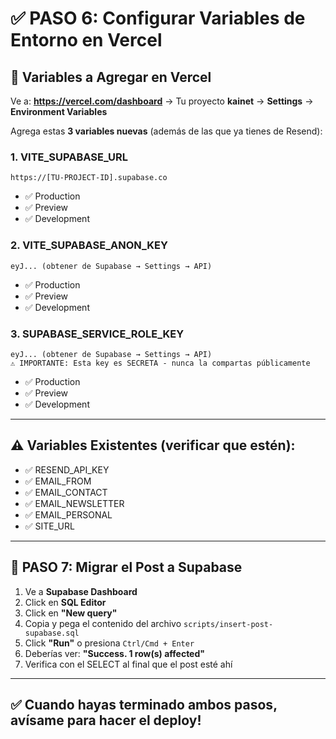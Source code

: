 # ✅ PASO 6: Configurar Variables de Entorno en Vercel

## 🔑 Variables a Agregar en Vercel

Ve a: **https://vercel.com/dashboard** → Tu proyecto **kainet** → **Settings** → **Environment Variables**

Agrega estas **3 variables nuevas** (además de las que ya tienes de Resend):

### 1. VITE_SUPABASE_URL
```
https://[TU-PROJECT-ID].supabase.co
```
- ✅ Production
- ✅ Preview
- ✅ Development

### 2. VITE_SUPABASE_ANON_KEY
```
eyJ... (obtener de Supabase → Settings → API)
```
- ✅ Production
- ✅ Preview  
- ✅ Development

### 3. SUPABASE_SERVICE_ROLE_KEY
```
eyJ... (obtener de Supabase → Settings → API)
⚠️ IMPORTANTE: Esta key es SECRETA - nunca la compartas públicamente
```
- ✅ Production
- ✅ Preview
- ✅ Development

---

## ⚠️ Variables Existentes (verificar que estén):

- ✅ RESEND_API_KEY
- ✅ EMAIL_FROM
- ✅ EMAIL_CONTACT
- ✅ EMAIL_NEWSLETTER
- ✅ EMAIL_PERSONAL
- ✅ SITE_URL

---

## 📝 PASO 7: Migrar el Post a Supabase

1. Ve a **Supabase Dashboard**
2. Click en **SQL Editor**
3. Click en **"New query"**
4. Copia y pega el contenido del archivo `scripts/insert-post-supabase.sql`
5. Click **"Run"** o presiona `Ctrl/Cmd + Enter`
6. Deberías ver: **"Success. 1 row(s) affected"**
7. Verifica con el SELECT al final que el post esté ahí

---

## ✅ Cuando hayas terminado ambos pasos, avísame para hacer el deploy!

